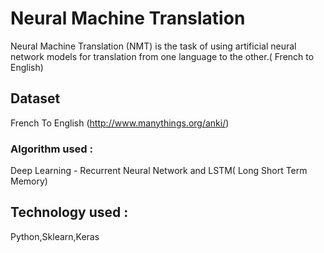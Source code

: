 # Neural Machine Translation
Neural Machine Translation (NMT) is the task of using artificial neural network models for translation from one language to the other.( French to English)
## Dataset  
French To English (http://www.manythings.org/anki/)
### Algorithm used :
Deep Learning - Recurrent Neural Network and LSTM( Long Short Term Memory)
## Technology used : 
Python,Sklearn,Keras

